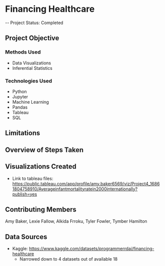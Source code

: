 # Financing Healthcare

-- Project Status: Completed

## Project Objective

### Methods Used
- Data Visualizations
- Inferential Statistics

### Technologies Used
- Python
- Jupyter
- Machine Learning
- Pandas
- Tableau
- SQL

## Limitations


## Overview of Steps Taken

## Visualizations Created
- Link to tableau files: https://public.tableau.com/app/profile/amy.baker6569/viz/Project4_16861804758910/Averageinfantmortalityratein2000internationally?publish=yes

## Contributing Members
Amy Baker, Lexie Fallow, Alkida Frroku, Tyler Fowler, Tymber Hamilton

## Data Sources
- Kaggle: https://www.kaggle.com/datasets/programmerrdai/financing-healthcare
  -    Narrowed down to 4 datasets out of available 18
